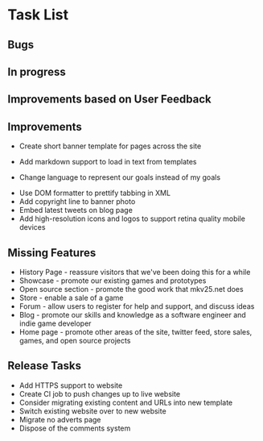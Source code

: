 Task List
=========

Bugs
----


In progress
-----------


Improvements based on User Feedback
-----------------------------------

Improvements
------------
+ Create short banner template for pages across the site
- Add markdown support to load in text from templates
+ Change language to represent our goals instead of my goals
- Use DOM formatter to prettify tabbing in XML
- Add copyright line to banner photo
- Embed latest tweets on blog page
- Add high-resolution icons and logos to support retina quality mobile devices

Missing Features
----------------
+ History Page - reassure visitors that we've been doing this for a while
+ Showcase - promote our existing games and prototypes
+ Open source section - promote the good work that mkv25.net does
+ Store - enable a sale of a game
+ Forum - allow users to register for help and support, and discuss ideas
+ Blog - promote our skills and knowledge as a software engineer and indie game developer
+ Home page - promote other areas of the site, twitter feed, store sales, games, and open source projects

Release Tasks
-------------
- Add HTTPS support to website
- Create CI job to push changes up to live website
- Consider migrating existing content and URLs into new template
- Switch existing website over to new website
- Migrate no adverts page
- Dispose of the comments system


